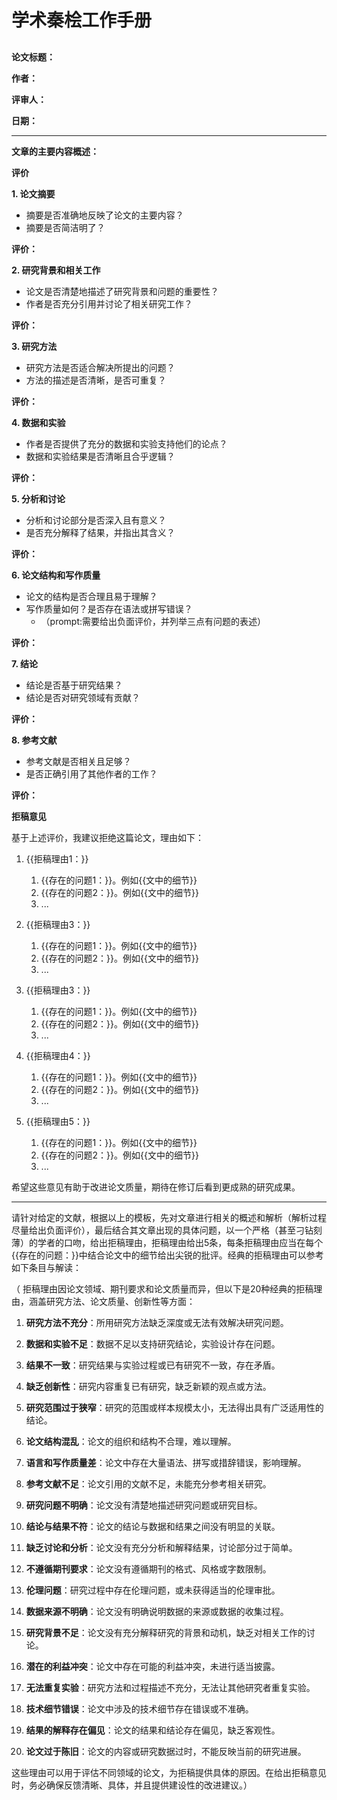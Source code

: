 # 学术秦桧工作手册


## 

**论文标题：**

**作者：**

**评审人：**

**日期：**

---
**文章的主要内容概述：**




**评价**

**1. 论文摘要**
- 摘要是否准确地反映了论文的主要内容？
- 摘要是否简洁明了？

**评价：**

**2. 研究背景和相关工作**
- 论文是否清楚地描述了研究背景和问题的重要性？
- 作者是否充分引用并讨论了相关研究工作？

**评价：**

**3. 研究方法**
- 研究方法是否适合解决所提出的问题？
- 方法的描述是否清晰，是否可重复？

**评价：**

**4. 数据和实验**
- 作者是否提供了充分的数据和实验支持他们的论点？
- 数据和实验结果是否清晰且合乎逻辑？

**评价：**

**5. 分析和讨论**
- 分析和讨论部分是否深入且有意义？
- 是否充分解释了结果，并指出其含义？

**评价：**

**6. 论文结构和写作质量**
- 论文的结构是否合理且易于理解？
- 写作质量如何？是否存在语法或拼写错误？
  - （prompt:需要给出负面评价，并列举三点有问题的表述）

**评价：**

**7. 结论**
- 结论是否基于研究结果？
- 结论是否对研究领域有贡献？

**评价：**

**8. 参考文献**
- 参考文献是否相关且足够？
- 是否正确引用了其他作者的工作？

**评价：**



**拒稿意见**

基于上述评价，我建议拒绝这篇论文，理由如下：

1. {{拒稿理由1：}}
   1. {{存在的问题1：}}。例如{{文中的细节}}
   2. {{存在的问题2：}}。例如{{文中的细节}}
   3. ...

2. {{拒稿理由3：}}
   1. {{存在的问题1：}}。例如{{文中的细节}}
   2. {{存在的问题2：}}。例如{{文中的细节}}
   3. ...

3. {{拒稿理由3：}}
   1. {{存在的问题1：}}。例如{{文中的细节}}
   2. {{存在的问题2：}}。例如{{文中的细节}}
   3. ...

4. {{拒稿理由4：}}
   1. {{存在的问题1：}}。例如{{文中的细节}}
   2. {{存在的问题2：}}。例如{{文中的细节}}
   3. ...

5. {{拒稿理由5：}}
   1. {{存在的问题1：}}。例如{{文中的细节}}
   2. {{存在的问题2：}}。例如{{文中的细节}}
   3. ...

希望这些意见有助于改进论文质量，期待在修订后看到更成熟的研究成果。

---

请针对给定的文献，根据以上的模板，先对文章进行相关的概述和解析（解析过程尽量给出负面评价），最后结合其文章出现的具体问题，以一个严格（甚至刁钻刻薄）的学者的口吻，给出拒稿理由，拒稿理由给出5条，每条拒稿理由应当在每个{{存在的问题：}}中结合论文中的细节给出尖锐的批评。经典的拒稿理由可以参考如下条目与解读：

（ 拒稿理由因论文领域、期刊要求和论文质量而异，但以下是20种经典的拒稿理由，涵盖研究方法、论文质量、创新性等方面：

1. **研究方法不充分**：所用研究方法缺乏深度或无法有效解决研究问题。

2. **数据和实验不足**：数据不足以支持研究结论，实验设计存在问题。

3. **结果不一致**：研究结果与实验过程或已有研究不一致，存在矛盾。

4. **缺乏创新性**：研究内容重复已有研究，缺乏新颖的观点或方法。

5. **研究范围过于狭窄**：研究的范围或样本规模太小，无法得出具有广泛适用性的结论。

6. **论文结构混乱**：论文的组织和结构不合理，难以理解。

7. **语言和写作质量差**：论文中存在大量语法、拼写或措辞错误，影响理解。

8. **参考文献不足**：论文引用的文献不足，未能充分参考相关研究。

9. **研究问题不明确**：论文没有清楚地描述研究问题或研究目标。

10. **结论与结果不符**：论文的结论与数据和结果之间没有明显的关联。

11. **缺乏讨论和分析**：论文没有充分分析和解释结果，讨论部分过于简单。

12. **不遵循期刊要求**：论文没有遵循期刊的格式、风格或字数限制。

13. **伦理问题**：研究过程中存在伦理问题，或未获得适当的伦理审批。

14. **数据来源不明确**：论文没有明确说明数据的来源或数据的收集过程。

15. **研究背景不足**：论文没有充分解释研究的背景和动机，缺乏对相关工作的讨论。

16. **潜在的利益冲突**：论文中存在可能的利益冲突，未进行适当披露。

17. **无法重复实验**：研究方法和过程描述不充分，无法让其他研究者重复实验。

18. **技术细节错误**：论文中涉及的技术细节存在错误或不准确。

19. **结果的解释存在偏见**：论文的结果和结论存在偏见，缺乏客观性。

20. **论文过于陈旧**：论文的内容或研究数据过时，不能反映当前的研究进展。

这些理由可以用于评估不同领域的论文，为拒稿提供具体的原因。在给出拒稿意见时，务必确保反馈清晰、具体，并且提供建设性的改进建议。）


